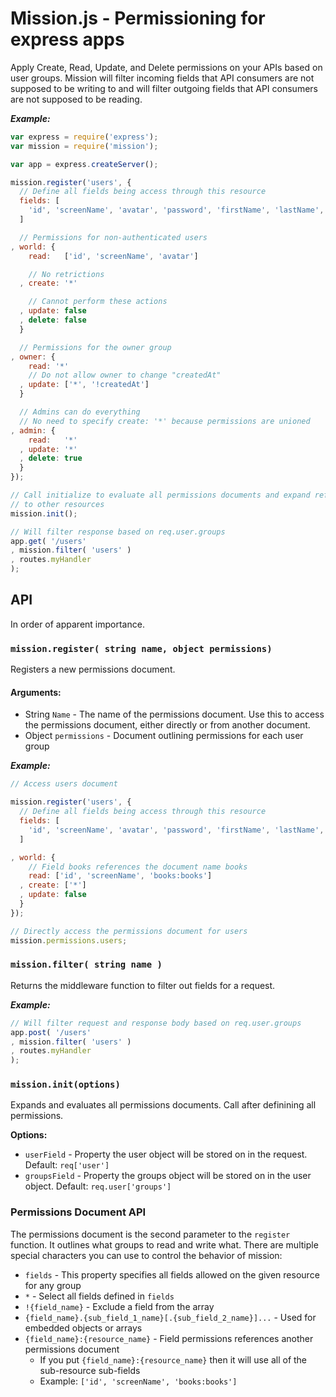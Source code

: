 # Mission.js - Permissioning for express apps

Apply Create, Read, Update, and Delete permissions on your APIs based on user groups. Mission will filter incoming fields that API consumers are not supposed to be writing to and will filter outgoing fields that API consumers are not supposed to be reading.

___Example:___

```javascript
var express = require('express');
var mission = require('mission');

var app = express.createServer();

mission.register('users', {
  // Define all fields being access through this resource
  fields: [
    'id', 'screenName', 'avatar', 'password', 'firstName', 'lastName', 'createdAt'
  ]

  // Permissions for non-authenticated users
, world: {
    read:   ['id', 'screenName', 'avatar']

    // No retrictions
  , create: '*'

    // Cannot perform these actions
  , update: false
  , delete: false
  }

  // Permissions for the owner group
, owner: {
    read: '*'
    // Do not allow owner to change "createdAt"
  , update: ['*', '!createdAt']
  }

  // Admins can do everything
  // No need to specify create: '*' because permissions are unioned
, admin: {
    read:   '*'
  , update: '*'
  , delete: true
  }
});

// Call initialize to evaluate all permissions documents and expand references
// to other resources
mission.init();

// Will filter response based on req.user.groups
app.get( '/users'
, mission.filter( 'users' )
, routes.myHandler
);
```

## API

In order of apparent importance.

### ```mission.register( string name, object permissions)```

Registers a new permissions document.

#### Arguments:

* String ```Name``` - The name of the permissions document. Use this to access the permissions document, either directly or from another document.
* Object ```permissions``` - Document outlining permissions for each user group

___Example:___

```javascript
// Access users document

mission.register('users', {
  // Define all fields being access through this resource
  fields: [
    'id', 'screenName', 'avatar', 'password', 'firstName', 'lastName', 'createdAt'
  ]

, world: {
    // Field books references the document name books
    read: ['id', 'screenName', 'books:books']
  , create: ['*']
  , update: false
  }
});

// Directly access the permissions document for users
mission.permissions.users;
```

### ```mission.filter( string name )```

Returns the middleware function to filter out fields for a request.

___Example:___

```javascript
// Will filter request and response body based on req.user.groups
app.post( '/users'
, mission.filter( 'users' )
, routes.myHandler
);
```

### ```mission.init(options)```

Expands and evaluates all permissions documents. Call after definining all permissions.

__Options:__

* ```userField``` - Property the user object will be stored on in the request. Default: ```req['user']```
* ```groupsField``` - Property the groups object will be stored on in the user object. Default: ```req.user['groups']```

### Permissions Document API

The permissions document is the second parameter to the ```register``` function. It outlines what groups to read and write what. There are multiple special characters you can use to control the behavior of mission:

* ```fields``` - This property specifies all fields allowed on the given resource for any group
* ```*``` - Select all fields defined in ```fields```
* ```!{field_name}``` - Exclude a field from the array
* ```{field_name}.{sub_field_1_name}[.{sub_field_2_name}]...``` - Used for embedded objects or arrays
* ```{field_name}:{resource_name}``` - Field permissions references another permissions document
  - If you put ```{field_name}:{resource_name}``` then it will use all of the sub-resource sub-fields
  - Example: ```['id', 'screenName', 'books:books']```